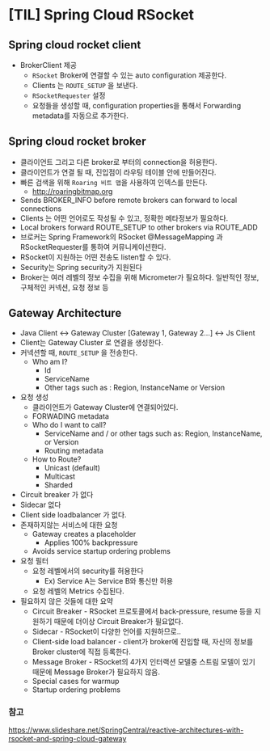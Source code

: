 # [TIL] Spring Cloud RSocket


## Spring cloud rocket client

* BrokerClient 제공
  * `RSocket` Broker에 연결할 수 있는 auto configuration 제공한다.
  * Clients 는 `ROUTE_SETUP` 을 보낸다.
  * `RSocketRequester` 설정
  * 요청들을 생성할 때, configuration properties을 통해서 Forwarding metadata를 자동으로 추가한다.

## Spring cloud rocket broker

* 클라이언트 그리고 다른 broker로 부터의 connection을 허용한다.
* 클라이언트가 연결 될 때, 진입점이 라우팅 테이블 안에 만들어진다.
* 빠른 검색을 위해 `Roaring 비트 맵`을 사용하여 인덱스를 만든다.
  * http://roaringbitmap.org
* Sends BROKER_INFO before remote brokers can forward to local connections
* Clients 는 어떤 언어로도 작성될 수 있고, 정확한 메타정보가 필요하다.
* Local brokers forward ROUTE_SETUP to other brokers via ROUTE_ADD
* 브로커는 Spring Framework의 RSocket @MessageMapping 과 RSocketRequester를 통하여 커뮤니케이션한다.
* RSocket이 지원하는 어떤 전송도 listen할 수 있다.
* Security는 Spring security가 지원된다
* Broker는 여러 레벨의 정보 수집을 위해 Micrometer가 필요하다. 일반적인 정보, 구체적인 커넥션, 요청 정보 등

## Gateway Architecture

* Java Client <-> Gateway Cluster [Gateway 1, Gateway 2…] <-> Js Client
* Client는 Gateway Cluster 로 연결을 생성한다.
* 커넥션할 때, `ROUTE_SETUP` 을 전송한다.
  * Who am I?
    * Id
    * ServiceName
    * Other tags such as : Region, InstanceName or Version
* 요청 생성
  * 클라이언트가 Gateway Cluster에 연결되어있다.
  * FORWADING metadata
  * Who do I want to call?
    * ServiceName and / or other tags such as: Region, InstanceName, or Version
    * Routing metadata
  * How to Route?
    * Unicast (default)
    * Multicast
    * Sharded
* Circuit breaker 가 없다
* Sidecar 없다
* Client side loadbalancer 가 없다.
* 존재하지않는 서비스에 대한 요청
  * Gateway creates a placeholder
    * Applies 100% backpressure
  * Avoids service startup ordering problems
* 요청 필터
  * 요청 레벨에서의 security를 허용한다
    * Ex) Service A는 Service B와 통신만 허용
  * 요청 레벨의 Metrics 수집된다.
* 필요하지 않은 것들에 대한 요약
  * Circuit Breaker - RSocket 프로토콜에서 back-pressure, resume 등을 지원하기 때문에 더이상 Circuit Breaker가 필요없다.
  * Sidecar - RSocket이 다양한 언어를 지원하므로..
  * Client-side load balancer - client가 broker에 진입할 때, 자신의 정보를 Broker cluster에 직접 등록한다.
  * Message Broker - RSocket의 4가지 인터랙션 모델중 스트림 모델이 있기 때문에 Message Broker가 필요하지 않음.
  * Special cases for warmup
  * Startup ordering problems

### 참고

https://www.slideshare.net/SpringCentral/reactive-architectures-with-rsocket-and-spring-cloud-gateway
